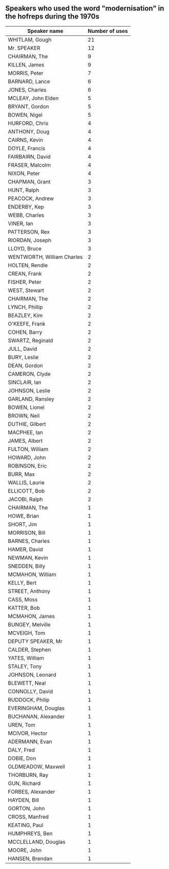 ## Speakers who used the word "modernisation" in the hofreps during the 1970s

| Speaker name | Number of uses |
|--------------|----------------|
|WHITLAM, Gough|21|
|Mr. SPEAKER|12|
|CHAIRMAN, The|9|
|KILLEN, James|9|
|MORRIS, Peter|7|
|BARNARD, Lance|6|
|JONES, Charles|6|
|MCLEAY, John Elden|5|
|BRYANT, Gordon|5|
|BOWEN, Nigel|5|
|HURFORD, Chris|4|
|ANTHONY, Doug|4|
|CAIRNS, Kevin|4|
|DOYLE, Francis|4|
|FAIRBAIRN, David|4|
|FRASER, Malcolm|4|
|NIXON, Peter|4|
|CHAPMAN, Grant|3|
|HUNT, Ralph|3|
|PEACOCK, Andrew|3|
|ENDERBY, Kep|3|
|WEBB, Charles|3|
|VINER, Ian|3|
|PATTERSON, Rex|3|
|RIORDAN, Joseph|3|
|LLOYD, Bruce|3|
|WENTWORTH, William Charles|2|
|HOLTEN, Rendle|2|
|CREAN, Frank|2|
|FISHER, Peter|2|
|WEST, Stewart|2|
|CHAIRMAN, The|2|
|LYNCH, Phillip|2|
|BEAZLEY, Kim|2|
|O'KEEFE, Frank|2|
|COHEN, Barry|2|
|SWARTZ, Reginald|2|
|JULL, David|2|
|BURY, Leslie|2|
|DEAN, Gordon|2|
|CAMERON, Clyde|2|
|SINCLAIR, Ian|2|
|JOHNSON, Leslie|2|
|GARLAND, Ransley|2|
|BOWEN, Lionel|2|
|BROWN, Neil|2|
|DUTHIE, Gilbert|2|
|MACPHEE, Ian|2|
|JAMES, Albert|2|
|FULTON, William|2|
|HOWARD, John|2|
|ROBINSON, Eric|2|
|BURR, Max|2|
|WALLIS, Laurie|2|
|ELLICOTT, Bob|2|
|JACOBI, Ralph|2|
|CHAIRMAN, The|1|
|HOWE, Brian|1|
|SHORT, Jim|1|
|MORRISON, Bill|1|
|BARNES, Charles|1|
|HAMER, David|1|
|NEWMAN, Kevin|1|
|SNEDDEN, Billy|1|
|MCMAHON, William|1|
|KELLY, Bert|1|
|STREET, Anthony|1|
|CASS, Moss|1|
|KATTER, Bob|1|
|MCMAHON, James|1|
|BUNGEY, Melville|1|
|MCVEIGH, Tom|1|
|DEPUTY SPEAKER, Mr|1|
|CALDER, Stephen|1|
|YATES, William|1|
|STALEY, Tony|1|
|JOHNSON, Leonard|1|
|BLEWETT, Neal|1|
|CONNOLLY, David|1|
|RUDDOCK, Philip|1|
|EVERINGHAM, Douglas|1|
|BUCHANAN, Alexander|1|
|UREN, Tom|1|
|MCIVOR, Hector|1|
|ADERMANN, Evan|1|
|DALY, Fred|1|
|DOBIE, Don|1|
|OLDMEADOW, Maxwell|1|
|THORBURN, Ray|1|
|GUN, Richard|1|
|FORBES, Alexander|1|
|HAYDEN, Bill|1|
|GORTON, John|1|
|CROSS, Manfred|1|
|KEATING, Paul|1|
|HUMPHREYS, Ben|1|
|MCCLELLAND, Douglas|1|
|MOORE, John|1|
|HANSEN, Brendan|1|
